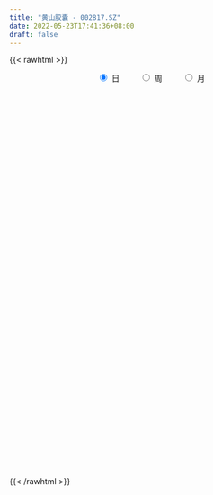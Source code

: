 ```yaml
---
title: "黄山胶囊 - 002817.SZ"
date: 2022-05-23T17:41:36+08:00
draft: false
---
```

{{< rawhtml >}}
    <div style="text-align: center">
        <label style="padding: 1rem;"><input style="margin-right: .5rem" type="radio" name="period" value="D" checked onclick="period_change(this)">日</label>
        <label style="padding: 1rem;"><input style="margin-right: .5rem" type="radio" name="period" value="W" onclick="period_change(this)">周</label>
        <label style="padding: 1rem;"><input style="margin-right: .5rem" type="radio" name="period" value="M" onclick="period_change(this)">月</label>
    </div>
    <div id="chart" style="height: 700px;"></div> 
    <script type="text/javascript">
        const D_v = [10719.8,18401.8,19493.4,24376.9,24733.4,12973.43,13378.5,31935.33,30343.1,16195.2,9843.5,9855.5,13905.14,19757.2,14130.42,12214.7,50129.48,24331.6,12849.3,14048.0,24048.19,34170.26,31768.24,26213.42,18954.48,14856.93,19867.82,22626.64,16700.97,10261.11,15532.41,9157.25,40417.0,42975.06,22065.23,83619.31,65050.44,39679.93,32012.48,66997.16,92224.24,48450.53,45627.33,23582.64,32156.36,36110.02,46342.99,23642.77,21649.71,36177.21,31552.66,95696.54,46158.55,32905.41,61285.36,58485.2,32259.05,31253.92,24976.92,17909.56,15177.61,20780.27,13461.11,17621.25,15917.9,11722.32,28687.36,16592.8,15695.64,12126.71,12768.34,18541.07,13517.57,11810.08,10436.78,23020.14,11454.28,23315.93,17208.11,22199.6,16701.89,9250.55,33014.12,18589.94,13541.09,14729.01,12446.76,44791.7,34204.68,30531.39,33932.85,26831.86,23448.78,21708.17,23478.3,29168.0,15410.12,27861.32,50376.32,61798.06,97187.85,46258.08,25909.96,18722.91,18942.12,17803.79,26071.79,28155.93,11929.56,31049.95,13234.11,14824.33,23244.4,15993.78,11557.44,17359.78,13875.25,9433.8,13103.39,40526.82,14177.66,11006.38,15043.03,24665.73,26616.77,22012.55,23423.73,31743.4,17041.93,18984.21,14107.94,13364.32,13258.89,22240.11,14403.13,13069.11,19957.86,10836.41,7958.15,10362.6,13361.1,18059.44,12566.93,12154.31,18963.21,13048.97,10228.1,12275.41,11900.55,22181.45,82155.75,40719.57,59908.95,134118.91,80810.88,120386.88,151196.94,94600.9,93441.93,97655.04,88504.4,67603.21,46429.48,50276.89,91624.16,104156.41,52657.61,49385.75,62817.03,48743.76,81763.05,43545.79,52270.78,54899.3,60997.98,72668.8,48217.03,44667.44,37771.73,33243.51,34979.82,33076.7,35569.0,36571.63,30533.27,44436.39,19333.18,23720.86,20496.78,23217.53,87122.04,55732.59,64380.94,57717.54,44506.63,27515.46,23626.53,35832.86,98730.85,67491.61,64555.75,55179.37,40200.07,38880.08,236653.42,172788.36,105900.22,93467.09,60408.77,109088.18,85878.28,48139.82,101698.49,257466.51,226293.44,113149.35,100492.29,345953.86,256776.42,166080.23,159728.52,131503.15,101677.33,74026.5,58800.57,37378.75,60915.39,52846.94,39062.12,41512.6,58936.22,40834.82,60302.48,58553.71,54897.1,52823.92,76730.14,67394.11,54948.19,42055.09,41252.58,57323.8,50823.13,41560.32,37145.86,36183.79,21873.26,35426.82,30976.97,34699.99]
const D_histogram = [0.0,0.0102299715,0.0294138413,0.0208964669,0.0323019667,0.0313490892,0.034090373,0.0473049434,0.0368251862,0.0234341335,0.0159953403,0.0095456485,-0.0065104247,0.0023334342,0.0070996615,0.0087377485,0.0247360581,0.0209389581,0.0175982836,0.0081629179,0.0078215931,0.0185154594,0.0292052303,0.0293290841,0.0186982827,0.0063468659,0.0143354296,0.0201601695,0.0161533862,0.0102228053,-0.0015973797,-0.0070024753,0.0081733278,0.0223392855,0.0251423627,0.0269434906,0.0387970277,0.0426929217,0.0417526897,0.0607608063,0.0387556999,0.0332080873,0.0282544299,0.0207029772,0.0046541723,-0.0195083727,-0.0153833545,-0.0212531218,-0.0289724807,-0.0215664149,-0.0285040102,-0.0119412935,-0.0180703498,-0.035806925,-0.0408344849,-0.0709609677,-0.0929459889,-0.0881442218,-0.0810521517,-0.0704524627,-0.0706980048,-0.0667308816,-0.0619788695,-0.0563960265,-0.0527093223,-0.0408072859,-0.0193155588,-0.0050913628,-0.0069926053,-0.0094020517,-0.0192064535,-0.0358003826,-0.032213478,-0.0318998636,-0.0227453788,-0.0211199386,-0.0174731937,-0.0231003931,-0.026068695,-0.0357325264,-0.0363562893,-0.0293923106,-0.0071343152,0.0104637484,0.0228353724,0.0321367886,0.0303759222,0.0465423408,0.0571776674,0.0465041839,0.02473432,0.0241912778,0.0278895452,0.0240587196,0.010683392,-0.0098034774,-0.0264272641,-0.0577584649,-0.0310506066,-0.0022688767,-0.0211010413,-0.0393916223,-0.0404865099,-0.0387841676,-0.043453407,-0.042295499,-0.043767496,-0.0539414884,-0.0580708208,-0.0743233965,-0.0786333153,-0.0745995484,-0.0820913964,-0.0718427093,-0.0567129507,-0.032869749,-0.0155763526,0.0008058911,0.0189153954,0.0466047575,0.0579618139,0.0655787945,0.0739212677,0.0816531705,0.0929356289,0.1006688465,0.0983120947,0.0945020132,0.0879593146,0.0834584462,0.0789301472,0.0712831641,0.0614603618,0.0560731464,0.0468496216,0.0297206982,0.0247277518,0.0216755546,0.0131793255,0.0043920996,-0.012703981,-0.0273116769,-0.0341135735,-0.033782588,-0.024402913,-0.0206240129,-0.0141887113,-0.0099991368,-0.003808277,0.0060333452,0.0366001389,0.0540865583,0.0785888702,0.1114495374,0.1353768778,0.1241389291,0.1403951784,0.1478742551,0.1360274847,0.1335980139,0.1152215055,0.0812260862,0.0570984004,0.0253952503,0.0203508456,0.0222972682,0.0194423517,0.005553025,-0.0068597464,-0.0185869196,-0.0612892462,-0.0907720275,-0.1350480828,-0.146681296,-0.1387228813,-0.1163203023,-0.1124175385,-0.1123875841,-0.1005288525,-0.0942908804,-0.0704622332,-0.0493452922,-0.0435647921,-0.0498597519,-0.0447598573,-0.0259121627,-0.0133781771,-0.0090401424,-0.0059807884,-0.0029634208,0.0229016225,0.0336886331,0.0375353615,0.0426160779,0.0481131457,0.0494017825,0.0474257836,0.0465580407,0.0422655013,0.0305305545,-0.0142329706,-0.0484097493,-0.0627532951,-0.060165117,-0.0383795346,-0.0625221635,-0.0521660014,-0.0287474079,-0.0059745389,0.0364328015,0.0563318297,0.0613982759,0.0585684564,0.0828726411,0.0712328536,0.0569316188,0.0456473611,0.0742280818,0.0565730975,0.0581643187,0.0453991732,0.0169836535,-0.0383166061,-0.05463403,-0.0870895404,-0.1033691135,-0.1269408072,-0.145880805,-0.142525607,-0.1503445746,-0.1756977067,-0.1809616662,-0.2090665254,-0.2283184369,-0.2273965066,-0.2309673432,-0.2021726282,-0.1541404868,-0.1096190155,-0.0687438328,-0.0302256066,-0.002154917,0.0230062717,0.0488014745,0.0716160794,0.0758870573,0.0796255748,0.0781856579,0.0785026936,0.0816399401]
const D_fast = [0.0,0.0127874644,0.0393247944,0.0360315369,0.0555125284,0.0623969231,0.0736608002,0.0987016064,0.0974281457,0.0898956264,0.0864556683,0.0823923886,0.0647087092,0.0741359267,0.0806770694,0.0844995936,0.1066819177,0.1081195572,0.1091784535,0.1017838173,0.1033978908,0.1187206219,0.1367117005,0.1441678253,0.1382115945,0.1274468942,0.1390193153,0.1498840975,0.1499156608,0.1465407812,0.1343212513,0.1271655369,0.144384672,0.164135451,0.173224119,0.1817611195,0.2033139135,0.2178830379,0.2273809783,0.2615792965,0.2492631151,0.2520175244,0.2541274744,0.251751766,0.2368665042,0.207826866,0.2081060456,0.1969229978,0.1819605187,0.1839749808,0.1699113829,0.1834887762,0.1728421325,0.1461538261,0.130917645,0.0830509203,0.0378294018,0.0205951135,0.0074241456,0.0004107189,-0.0175093244,-0.0302249216,-0.0409676268,-0.0494837905,-0.0589744168,-0.0572742019,-0.0406113645,-0.0276600092,-0.0313094031,-0.0360693623,-0.0506753775,-0.0762194023,-0.0806858672,-0.0883472187,-0.0848790785,-0.0885336231,-0.0892551765,-0.1006574742,-0.1101429499,-0.1287399129,-0.1384527482,-0.138836847,-0.1183624305,-0.0981484298,-0.0800679627,-0.0627323494,-0.0568992352,-0.0290972315,-0.0041674879,-0.0032149255,-0.0188012093,-0.0132964322,-0.0026257785,-0.0004419241,-0.0111464038,-0.0340841425,-0.0573147453,-0.1030855623,-0.0841403556,-0.0559258448,-0.0800332698,-0.1081717564,-0.1193882714,-0.127381971,-0.1429145622,-0.1523305289,-0.1647444,-0.1884037645,-0.207050802,-0.2418842268,-0.2658524745,-0.2804685947,-0.3084832918,-0.316195282,-0.315243761,-0.2996179967,-0.2862186884,-0.2696349719,-0.2467966187,-0.2074560672,-0.1816085574,-0.1575968782,-0.1307740881,-0.1026288926,-0.068112527,-0.0352120978,-0.0129908259,0.0068245959,0.0222717259,0.038635469,0.0538397069,0.0640135148,0.0695558029,0.0781868742,0.0806757548,0.0709770059,0.0721659975,0.0745326889,0.0693312912,0.0616420902,0.0413700143,0.0199343992,0.0046041092,-0.0035105522,-0.0002316055,-0.0016087087,0.0012794151,0.0029692054,0.008207996,0.0195579545,0.0592747829,0.0902828418,0.1344323713,0.1951554229,0.2529269827,0.2727237662,0.3240788101,0.3685264507,0.3906865514,0.4216565841,0.4320854521,0.4183965543,0.4085434686,0.3831891311,0.3832324379,0.3907531775,0.3927588489,0.3802577784,0.3661300705,0.3497561674,0.2917315292,0.2395557411,0.161517665,0.1132141278,0.0864918222,0.0798143256,0.0556127048,0.0275457632,0.0142722817,-0.0030624663,0.0031506225,0.0119312405,0.0068205425,-0.0119393552,-0.018029425,-0.005659771,0.0035296703,0.0056076694,0.0071718264,0.0094483387,0.0410387876,0.0602479565,0.0734785252,0.0892132611,0.1067386153,0.1203776978,0.1302581448,0.1410299121,0.1473037479,0.1432014399,0.0948796721,0.0486004561,0.0185685865,0.0061154854,0.0183061841,-0.0214669857,-0.024152324,-0.0079205825,0.0133586518,0.0648741927,0.0988561783,0.1192721935,0.1310844881,0.176106833,0.182275259,0.1822069288,0.1823345114,0.2294722526,0.2259605427,0.2420928435,0.2406774913,0.2165078849,0.1516284739,0.1216525424,0.0674246469,0.0253027955,-0.0300041,-0.0854142991,-0.1176905029,-0.1630956141,-0.2323731729,-0.2828775489,-0.3632490395,-0.4395805601,-0.4955077566,-0.5568204289,-0.578568871,-0.5690718513,-0.5519551339,-0.5282659093,-0.4973040848,-0.4697721245,-0.4388593679,-0.4008637965,-0.3601451716,-0.3369024294,-0.3132575183,-0.2951510207,-0.2752083115,-0.25166108]
const D_slow = [0.0,0.0025574929,0.0099109532,0.0151350699,0.0232105616,0.0310478339,0.0395704272,0.051396663,0.0606029596,0.0664614929,0.070460328,0.0728467401,0.0712191339,0.0718024925,0.0735774079,0.075761845,0.0819458595,0.0871805991,0.09158017,0.0936208994,0.0955762977,0.1002051625,0.1075064701,0.1148387411,0.1195133118,0.1211000283,0.1246838857,0.1297239281,0.1337622746,0.136317976,0.135918631,0.1341680122,0.1362113442,0.1417961655,0.1480817562,0.1548176289,0.1645168858,0.1751901162,0.1856282887,0.2008184902,0.2105074152,0.218809437,0.2258730445,0.2310487888,0.2322123319,0.2273352387,0.2234894001,0.2181761196,0.2109329995,0.2055413957,0.1984153932,0.1954300698,0.1909124823,0.1819607511,0.1717521299,0.1540118879,0.1307753907,0.1087393353,0.0884762973,0.0708631817,0.0531886804,0.03650596,0.0210112427,0.006912236,-0.0062650945,-0.016466916,-0.0212958057,-0.0225686464,-0.0243167977,-0.0266673106,-0.031468924,-0.0404190197,-0.0484723892,-0.0564473551,-0.0621336998,-0.0674136844,-0.0717819829,-0.0775570811,-0.0840742549,-0.0930073865,-0.1020964588,-0.1094445365,-0.1112281153,-0.1086121782,-0.1029033351,-0.094869138,-0.0872751574,-0.0756395722,-0.0613451554,-0.0497191094,-0.0435355294,-0.0374877099,-0.0305153237,-0.0245006438,-0.0218297958,-0.0242806651,-0.0308874811,-0.0453270974,-0.053089749,-0.0536569682,-0.0589322285,-0.0687801341,-0.0789017616,-0.0885978034,-0.0994611552,-0.1100350299,-0.1209769039,-0.134462276,-0.1489799812,-0.1675608304,-0.1872191592,-0.2058690463,-0.2263918954,-0.2443525727,-0.2585308104,-0.2667482476,-0.2706423358,-0.270440863,-0.2657120142,-0.2540608248,-0.2395703713,-0.2231756727,-0.2046953558,-0.1842820631,-0.1610481559,-0.1358809443,-0.1113029206,-0.0876774173,-0.0656875887,-0.0448229771,-0.0250904403,-0.0072696493,0.0080954411,0.0221137277,0.0338261332,0.0412563077,0.0474382457,0.0528571343,0.0561519657,0.0572499906,0.0540739953,0.0472460761,0.0387176827,0.0302720357,0.0241713075,0.0190153043,0.0154681264,0.0129683422,0.012016273,0.0135246093,0.022674644,0.0361962836,0.0558435011,0.0837058855,0.1175501049,0.1485848372,0.1836836318,0.2206521956,0.2546590667,0.2880585702,0.3168639466,0.3371704681,0.3514450682,0.3577938808,0.3628815922,0.3684559093,0.3733164972,0.3747047534,0.3729898168,0.368343087,0.3530207754,0.3303277685,0.2965657478,0.2598954238,0.2252147035,0.1961346279,0.1680302433,0.1399333473,0.1148011342,0.0912284141,0.0736128558,0.0612765327,0.0503853347,0.0379203967,0.0267304324,0.0202523917,0.0169078474,0.0146478118,0.0131526147,0.0124117595,0.0181371651,0.0265593234,0.0359431638,0.0465971833,0.0586254697,0.0709759153,0.0828323612,0.0944718714,0.1050382467,0.1126708853,0.1091126427,0.0970102054,0.0813218816,0.0662806023,0.0566857187,0.0410551778,0.0280136775,0.0208268255,0.0193331907,0.0284413911,0.0425243486,0.0578739175,0.0725160317,0.0932341919,0.1110424053,0.12527531,0.1366871503,0.1552441707,0.1693874451,0.1839285248,0.1952783181,0.1995242315,0.18994508,0.1762865724,0.1545141873,0.128671909,0.0969367072,0.0604665059,0.0248351042,-0.0127510395,-0.0566754662,-0.1019158827,-0.1541825141,-0.2112621233,-0.2681112499,-0.3258530857,-0.3763962428,-0.4149313645,-0.4423361184,-0.4595220766,-0.4670784782,-0.4676172075,-0.4618656396,-0.4496652709,-0.4317612511,-0.4127894868,-0.3928830931,-0.3733366786,-0.3537110052,-0.3333010201]
const D_data = [['2021-05-12', 6.7377, 6.6066, 6.4851, 6.7718],['2021-05-13', 6.5774, 6.7669, 6.5483, 6.9806],['2021-05-14', 6.7669, 6.9758, 6.7183, 6.9952],['2021-05-17', 6.9952, 6.6795, 6.6309, 7.0681],['2021-05-18', 6.6697, 6.9612, 6.6406, 6.9758],['2021-05-19', 6.9612, 6.8641, 6.8349, 6.9709],['2021-05-20', 6.8641, 6.9466, 6.8495, 7.0049],['2021-05-21', 6.9466, 7.1604, 6.9466, 7.2527],['2021-05-24', 7.1555, 6.9126, 6.8689, 7.1555],['2021-05-25', 6.8446, 6.8446, 6.762, 6.9466],['2021-05-26', 6.796, 6.8883, 6.7523, 6.9126],['2021-05-27', 6.8883, 6.8835, 6.8349, 6.9321],['2021-05-28', 6.8738, 6.7135, 6.6649, 6.9029],['2021-05-31', 6.7329, 7.0146, 6.7232, 7.0341],['2021-06-01', 6.9952, 7.0146, 6.9612, 7.0924],['2021-06-02', 6.9855, 7.0098, 6.9078, 7.0389],['2021-06-03', 7.0924, 7.2624, 6.8738, 7.5539],['2021-06-04', 7.2041, 7.0778, 6.9952, 7.3644],['2021-06-07', 7.0438, 7.0924, 7.0146, 7.1264],['2021-06-08', 6.9952, 7.0049, 6.9855, 7.0924],['2021-06-09', 7.0061, 7.1123, 6.8787, 7.2184],['2021-06-10', 7.1123, 7.3033, 7.0698, 7.367],['2021-06-11', 7.36, 7.3953, 7.2255, 7.4307],['2021-06-15', 7.4803, 7.3316, 7.2326, 7.4803],['2021-06-16', 7.4378, 7.2043, 7.1193, 7.452],['2021-06-17', 7.2184, 7.1476, 7.1264, 7.2892],['2021-06-18', 7.1406, 7.4166, 7.0769, 7.4166],['2021-06-21', 7.3953, 7.459, 7.2892, 7.4873],['2021-06-22', 7.3812, 7.3741, 7.3246, 7.4803],['2021-06-23', 7.3741, 7.3529, 7.2892, 7.4236],['2021-06-24', 7.2963, 7.2538, 7.176, 7.3458],['2021-06-25', 7.2255, 7.3033, 7.183, 7.3387],['2021-06-28', 7.2184, 7.6076, 7.2184, 7.6218],['2021-06-29', 7.6006, 7.7067, 7.5015, 7.7563],['2021-06-30', 7.6996, 7.6501, 7.5156, 7.6996],['2021-07-01', 7.6784, 7.6926, 7.5723, 8.0606],['2021-07-02', 7.6996, 7.9049, 7.6076, 7.9827],['2021-07-05', 7.9756, 7.9049, 7.7492, 7.9756],['2021-07-06', 7.8553, 7.912, 7.7987, 8.0252],['2021-07-07', 7.8766, 8.2799, 7.8624, 8.3083],['2021-07-08', 8.3507, 7.827, 7.7916, 8.4073],['2021-07-09', 7.6784, 8.0181, 7.6643, 8.1243],['2021-07-12', 8.0606, 8.0535, 7.9261, 8.1526],['2021-07-13', 8.1738, 8.0393, 7.9756, 8.1809],['2021-07-14', 8.1243, 7.912, 7.8907, 8.1243],['2021-07-15', 7.9049, 7.728, 7.6926, 7.919],['2021-07-16', 7.7775, 8.0464, 7.7775, 8.1809],['2021-07-19', 7.9969, 7.9332, 7.8624, 8.096],['2021-07-20', 7.8624, 7.8836, 7.7421, 7.9332],['2021-07-21', 7.919, 8.0818, 7.8836, 8.1384],['2021-07-22', 8.1101, 7.912, 7.8766, 8.1172],['2021-07-23', 7.919, 8.2446, 7.7916, 8.3012],['2021-07-26', 8.1809, 8.004, 7.9261, 8.2729],['2021-07-27', 7.9332, 7.7987, 7.7916, 8.1313],['2021-07-28', 7.7916, 7.8907, 7.1335, 8.0606],['2021-07-29', 7.9756, 7.459, 7.3883, 7.9898],['2021-07-30', 7.459, 7.3741, 7.2326, 7.5015],['2021-08-02', 7.3529, 7.6076, 7.2892, 7.636],['2021-08-03', 7.6289, 7.6147, 7.4803, 7.7067],['2021-08-04', 7.5723, 7.6572, 7.5227, 7.7138],['2021-08-05', 7.5793, 7.5015, 7.4944, 7.6572],['2021-08-06', 7.4449, 7.5156, 7.3812, 7.643],['2021-08-09', 7.5723, 7.5015, 7.4661, 7.5723],['2021-08-10', 7.4661, 7.4944, 7.3741, 7.6218],['2021-08-11', 7.4449, 7.452, 7.4307, 7.4944],['2021-08-12', 7.4307, 7.5581, 7.4166, 7.5864],['2021-08-13', 7.6006, 7.7421, 7.4873, 7.8836],['2021-08-16', 7.7987, 7.735, 7.6713, 7.827],['2021-08-17', 7.643, 7.5581, 7.4732, 7.7138],['2021-08-18', 7.4944, 7.5298, 7.459, 7.5935],['2021-08-19', 7.5652, 7.3883, 7.3812, 7.5935],['2021-08-20', 7.3883, 7.2043, 7.1193, 7.459],['2021-08-23', 7.2043, 7.3883, 7.2043, 7.4378],['2021-08-24', 7.36, 7.3246, 7.2892, 7.459],['2021-08-25', 7.3387, 7.4307, 7.275, 7.4661],['2021-08-26', 7.5864, 7.3387, 7.3104, 7.6501],['2021-08-27', 7.3387, 7.3529, 7.2892, 7.367],['2021-08-30', 7.3529, 7.2043, 7.1193, 7.36],['2021-08-31', 7.1547, 7.183, 7.091, 7.2396],['2021-09-01', 7.2396, 7.0273, 7.0061, 7.2396],['2021-09-02', 7.0486, 7.0698, 6.992, 7.1264],['2021-09-03', 7.0981, 7.1406, 7.0698, 7.2043],['2021-09-06', 7.2043, 7.3812, 7.0698, 7.4449],['2021-09-07', 7.3953, 7.4166, 7.3246, 7.4449],['2021-09-08', 7.4166, 7.4307, 7.3387, 7.4661],['2021-09-09', 7.4307, 7.459, 7.3812, 7.5369],['2021-09-10', 7.4661, 7.3529, 7.3458, 7.5298],['2021-09-13', 7.3529, 7.636, 7.3033, 7.6855],['2021-09-14', 7.636, 7.6713, 7.4873, 7.735],['2021-09-15', 7.6926, 7.4378, 7.36, 7.7209],['2021-09-16', 7.4449, 7.2326, 7.2326, 7.4944],['2021-09-17', 7.2892, 7.452, 7.2892, 7.5369],['2021-09-22', 7.4024, 7.5298, 7.3529, 7.5652],['2021-09-23', 7.6572, 7.452, 7.4095, 7.6643],['2021-09-24', 7.459, 7.2963, 7.268, 7.5227],['2021-09-27', 7.268, 7.1123, 7.0627, 7.3175],['2021-09-28', 7.1123, 7.0415, 7.0132, 7.1618],['2021-09-29', 7.0061, 6.6877, 6.6664, 7.0415],['2021-09-30', 6.6947, 7.36, 6.6523, 7.36],['2021-10-08', 7.3953, 7.5156, 7.2255, 7.6784],['2021-10-11', 7.2821, 6.9283, 6.8646, 7.36],['2021-10-12', 6.8858, 6.8009, 6.6947, 6.9283],['2021-10-13', 6.8009, 6.9212, 6.7372, 6.9566],['2021-10-14', 6.907, 6.9141, 6.815, 7.0273],['2021-10-15', 6.9141, 6.7797, 6.7301, 6.9141],['2021-10-18', 6.7797, 6.7938, 6.716, 6.9141],['2021-10-19', 6.7797, 6.7089, 6.7089, 6.8646],['2021-10-20', 6.7089, 6.5107, 6.4824, 6.7372],['2021-10-21', 6.447, 6.4824, 6.447, 6.5744],['2021-10-22', 6.4824, 6.1993, 6.1993, 6.4824],['2021-10-25', 6.1993, 6.2064, 6.1215, 6.2701],['2021-10-26', 6.2277, 6.2206, 6.1427, 6.2701],['2021-10-27', 6.1923, 5.9729, 5.9587, 6.1923],['2021-10-28', 5.9729, 6.1073, 5.9658, 6.1852],['2021-10-29', 6.263, 6.1498, 6.0366, 6.263],['2021-11-01', 6.263, 6.2913, 6.1286, 6.3692],['2021-11-02', 6.2984, 6.263, 6.1923, 6.3692],['2021-11-03', 6.2701, 6.2984, 6.2701, 6.4258],['2021-11-04', 6.2984, 6.3833, 6.2772, 6.4046],['2021-11-05', 6.3833, 6.6169, 6.2913, 6.6877],['2021-11-08', 6.5815, 6.5249, 6.5178, 6.6452],['2021-11-09', 6.5815, 6.5461, 6.5107, 6.6098],['2021-11-10', 6.5461, 6.624, 6.5178, 6.6452],['2021-11-11', 6.6098, 6.6947, 6.5957, 6.8787],['2021-11-12', 6.716, 6.8363, 6.6452, 6.9],['2021-11-15', 6.7938, 6.9, 6.7867, 6.9849],['2021-11-16', 6.907, 6.8504, 6.8221, 6.9636],['2021-11-17', 6.8433, 6.8787, 6.8009, 6.9707],['2021-11-18', 6.8929, 6.8787, 6.8504, 7.0203],['2021-11-19', 6.8646, 6.9353, 6.8504, 6.9849],['2021-11-22', 6.9495, 6.9707, 6.9, 6.999],['2021-11-23', 6.9707, 6.9566, 6.8858, 6.9849],['2021-11-24', 6.9566, 6.9353, 6.8787, 6.9849],['2021-11-25', 6.9424, 6.999, 6.8787, 7.0698],['2021-11-26', 6.9636, 6.9566, 6.907, 7.0273],['2021-11-29', 6.9778, 6.8221, 6.815, 7.0273],['2021-11-30', 6.8292, 6.9424, 6.7797, 6.9636],['2021-12-01', 6.9141, 6.9707, 6.8717, 6.9778],['2021-12-02', 7.0061, 6.8929, 6.8858, 7.0061],['2021-12-03', 6.8929, 6.8575, 6.8504, 6.9566],['2021-12-06', 6.8504, 6.6877, 6.6877, 6.9],['2021-12-07', 6.6877, 6.624, 6.539, 6.7726],['2021-12-08', 6.624, 6.6452, 6.5461, 6.6877],['2021-12-09', 6.6452, 6.6947, 6.624, 6.7443],['2021-12-10', 6.6947, 6.815, 6.6523, 6.8504],['2021-12-13', 6.7655, 6.7655, 6.7584, 6.8787],['2021-12-14', 6.7443, 6.815, 6.723, 6.8363],['2021-12-15', 6.8504, 6.808, 6.7089, 6.8646],['2021-12-16', 6.8009, 6.8575, 6.7584, 6.8929],['2021-12-17', 6.8575, 6.9495, 6.7584, 6.992],['2021-12-20', 6.9353, 7.3387, 6.907, 7.4307],['2021-12-21', 7.3458, 7.3458, 7.1689, 7.3741],['2021-12-22', 7.3458, 7.6076, 7.3246, 7.6289],['2021-12-23', 7.6289, 7.9544, 7.551, 8.3366],['2021-12-24', 8.011, 8.1101, 7.8978, 8.2516],['2021-12-27', 8.0818, 7.827, 7.7067, 8.2446],['2021-12-28', 7.919, 8.3153, 7.8412, 8.3861],['2021-12-29', 8.2446, 8.4144, 8.096, 8.4569],['2021-12-30', 8.4144, 8.3083, 8.1667, 8.4923],['2021-12-31', 8.4569, 8.5347, 8.3366, 8.7824],['2022-01-04', 8.4993, 8.4215, 8.2446, 8.6196],['2022-01-05', 8.4215, 8.2092, 8.0889, 8.4427],['2022-01-06', 8.2799, 8.2799, 8.103, 8.3295],['2022-01-07', 8.4215, 8.1172, 7.912, 8.4215],['2022-01-10', 8.1313, 8.4215, 8.0181, 8.4356],['2022-01-11', 8.4073, 8.5701, 8.2941, 8.7824],['2022-01-12', 8.6338, 8.5772, 8.3366, 8.6338],['2022-01-13', 8.6055, 8.4569, 8.3719, 8.6338],['2022-01-14', 8.4286, 8.4569, 8.379, 8.6763],['2022-01-17', 8.6338, 8.4427, 8.3436, 8.6338],['2022-01-18', 8.4781, 7.9261, 7.8836, 8.4781],['2022-01-19', 8.011, 7.8836, 7.7138, 8.011],['2022-01-20', 7.8907, 7.452, 7.3953, 7.9332],['2022-01-21', 7.4661, 7.636, 7.3104, 7.7209],['2022-01-24', 7.6501, 7.7916, 7.6076, 8.0535],['2022-01-25', 7.735, 7.9827, 7.6784, 8.0818],['2022-01-26', 7.9756, 7.7563, 7.7138, 8.0393],['2022-01-27', 7.7563, 7.6501, 7.5581, 7.9049],['2022-01-28', 7.6147, 7.7633, 7.5793, 7.82],['2022-02-07', 7.8553, 7.6784, 7.5369, 7.9332],['2022-02-08', 7.7067, 7.9261, 7.6218, 7.9261],['2022-02-09', 7.9544, 7.9756, 7.827, 8.0606],['2022-02-10', 8.0747, 7.827, 7.7916, 8.0747],['2022-02-11', 7.8695, 7.643, 7.5935, 7.8695],['2022-02-14', 7.6501, 7.7492, 7.5864, 7.9615],['2022-02-15', 7.7492, 7.9615, 7.6501, 8.0464],['2022-02-16', 8.0393, 7.9544, 7.8978, 8.0393],['2022-02-17', 7.9615, 7.8907, 7.8341, 7.9898],['2022-02-18', 7.8695, 7.8907, 7.8341, 7.9827],['2022-02-21', 7.9261, 7.9049, 7.8341, 7.9756],['2022-02-22', 7.8978, 8.2799, 7.7492, 8.3153],['2022-02-23', 8.3507, 8.2163, 8.1455, 8.3649],['2022-02-24', 8.1809, 8.2021, 8.0606, 8.3719],['2022-02-25', 8.2375, 8.2799, 8.1738, 8.4639],['2022-02-28', 8.2729, 8.3578, 8.1596, 8.4215],['2022-03-01', 8.3295, 8.3719, 8.2516, 8.4215],['2022-03-02', 8.3719, 8.379, 8.2799, 8.4003],['2022-03-03', 8.3861, 8.4356, 8.2799, 8.5276],['2022-03-04', 8.4356, 8.4286, 8.2941, 8.9806],['2022-03-07', 8.2799, 8.3366, 7.9969, 8.4427],['2022-03-08', 8.287, 7.7916, 7.7704, 8.4073],['2022-03-09', 7.8483, 7.6996, 7.4307, 8.0818],['2022-03-10', 7.9615, 7.7846, 7.7067, 8.0323],['2022-03-11', 7.735, 7.9261, 7.6289, 7.9686],['2022-03-14', 8.1738, 8.2021, 8.0676, 8.7187],['2022-03-15', 8.0252, 7.5864, 7.5652, 8.0535],['2022-03-16', 7.6572, 7.9403, 7.5015, 8.011],['2022-03-17', 7.9261, 8.1667, 7.8695, 8.3153],['2022-03-18', 8.0252, 8.2729, 8.0252, 8.4003],['2022-03-21', 8.3153, 8.7116, 8.3153, 8.7753],['2022-03-22', 8.8461, 8.6409, 8.4923, 8.8815],['2022-03-23', 8.6479, 8.5772, 8.5418, 8.7187],['2022-03-24', 8.7046, 8.5418, 8.4781, 9.1292],['2022-03-25', 8.5418, 9.0089, 8.3578, 9.3981],['2022-03-28', 8.9806, 8.6692, 8.6338, 9.6175],['2022-03-29', 8.7612, 8.6338, 8.3932, 8.9169],['2022-03-30', 8.6621, 8.6621, 8.4286, 8.8461],['2022-03-31', 8.6904, 9.2778, 8.6338, 9.5255],['2022-04-01', 8.8886, 8.8036, 8.6833, 9.5113],['2022-04-06', 9.0018, 9.0726, 8.9523, 9.3132],['2022-04-07', 8.8461, 8.931, 8.7399, 9.2849],['2022-04-08', 8.8532, 8.6763, 8.4569, 8.9523],['2022-04-11', 8.5559, 8.1313, 8.0535, 8.563],['2022-04-12', 8.2304, 8.4144, 8.0676, 8.4144],['2022-04-13', 8.3436, 8.0464, 7.9686, 8.3507],['2022-04-14', 8.0464, 8.0606, 7.9332, 8.1596],['2022-04-15', 7.9049, 7.7846, 7.7138, 8.0818],['2022-04-18', 7.7846, 7.6289, 7.5015, 7.7846],['2022-04-19', 7.6076, 7.7563, 7.5227, 7.7775],['2022-04-20', 7.7492, 7.4873, 7.4661, 7.7633],['2022-04-21', 7.459, 7.0415, 6.992, 7.4803],['2022-04-22', 7.0627, 7.0556, 6.8433, 7.1547],['2022-04-25', 7.0132, 6.5037, 6.4683, 7.0132],['2022-04-26', 6.4753, 6.2843, 5.8526, 6.6735],['2022-04-27', 6.2347, 6.2701, 5.9304, 6.2701],['2022-04-28', 6.2843, 5.98, 5.8597, 6.3338],['2022-04-29', 5.93, 6.23, 5.93, 6.36],['2022-05-05', 6.19, 6.48, 6.11, 6.6],['2022-05-06', 6.31, 6.52, 6.25, 6.66],['2022-05-09', 6.51, 6.57, 6.46, 6.65],['2022-05-10', 6.46, 6.65, 6.44, 6.69],['2022-05-11', 6.67, 6.62, 6.6, 6.92],['2022-05-12', 6.55, 6.67, 6.52, 6.76],['2022-05-13', 6.67, 6.78, 6.6, 6.79],['2022-05-16', 6.83, 6.86, 6.75, 6.9],['2022-05-17', 6.8, 6.7, 6.62, 6.86],['2022-05-18', 6.67, 6.72, 6.65, 6.8],['2022-05-19', 6.64, 6.67, 6.56, 6.73],['2022-05-20', 6.67, 6.7, 6.62, 6.75],['2022-05-23', 6.7, 6.76, 6.67, 6.78]]
const W_v = [26931.9,111131.99,51757.6,26255.22,19640.43,21819.76,30339.74,63887.08,48663.51,81675.92,172114.23,56474.34,112830.88,57249.44,98210.72,46331.86,46909.38,39239.33,21283.65,17954.82,21717.93,47883.08,13831.71,26724.87,19597.41,31432.81,47549.57,35798.9,24485.54,12999.59,6870.56,2102.0,15854.73,29942.65,34655.55,54293.03,33808.99,32902.16,117698.41,42124.39,30818.37,21354.84,65669.85,61949.38,76171.35,106233.68,29334.21,23645.04,25072.78,20026.6,28511.95,49090.08,20059.52,28351.97,14968.63,16675.42,58811.84,22516.75,22508.57,17889.42,56076.63,24510.91,15960.13,21399.77,17796.95,104928.87,71395.06,32369.36,102083.82,91741.11,65528.78,41559.9,22876.0,23406.0,23099.87,18043.44,38548.71,53376.39,26488.52,17090.45,22509.39,38017.12,73390.8,82792.34,142941.6,83579.91,76371.04,93087.85,64397.89,42030.34,58831.7,12604.53,48749.75,24781.88,20562.95,26625.66,21277.34,52875.83,63616.99,94071.55,62259.45,54779.62,176735.62,158978.71,42653.68,27555.0,22935.65,28400.53,35264.65,41585.82,33354.92,41843.22,31484.57,9458.8,26039.24,29039.02,75138.73,73422.71,141735.37,86040.3,57512.32,35221.55,51001.44,73261.08,114990.76,165025.15,156262.32,102243.07,151471.67,101320.22,167292.1,131903.35,190503.78,99988.65,160852.66,88043.52,70614.76,234671.82,51953.1,53432.48,93676.03,68531.09,69893.0,36379.07,74822.23,46763.73,52717.69,92888.04,155122.72,233298.94,92699.09,169785.78,267749.64,316593.73,258653.55,384518.4399999999,258367.01,102917.56,71653.43,73710.61,89754.35,92103.6,47065.99,49138.6,38310.86,14570.81,74647.29,50985.0,48652.91,38342.4,57221.86,53952.97,50204.8,136242.78,110438.7,148823.91,97312.31,85198.01,98175.53,71071.9,64914.47,34067.52,41454.29,32213.96,16406.1,57124.9,37446.4,43193.46,90245.76,42889.32,87104.5,114168.46,105340.29,73488.4,60865.62,23630.8,61545.7,107397.56,80142.44,120563.4,116883.99,79892.65,74278.38,254127.04,279364.34,183819.34,208718.89,231093.57,110098.28,87409.94,75724.56,70238.85,88676.08,92320.92,170292.48,68635.25,122815.76,61798.06,207020.92,115011.02,78854.06,94299.04,91509.57,113205.82,77374.39,62184.13,75104.99,69634.48,397714.0600000001,557281.6899999999,252813.98,360640.96,281222.68,264322.98,173440.66,138520.48,288170.64,230212.33,266306.88,669217.86,602271.28,1042665.36,457311.9,332798.54,233192.7,303307.35,122342.3,233014.92,161606.7,34699.99]
const W_histogram = [0.0,0.0010849003,-0.0226281254,-0.0546479362,-0.0954701681,-0.097996068,-0.0720146561,-0.0245003599,0.0220010922,0.0927768085,0.1090558966,0.0938600043,0.1454940285,0.1125093642,0.0394982581,-0.0170194334,-0.04180558,-0.104607768,-0.1568895077,-0.1816355373,-0.1947952091,-0.1867635053,-0.1831095504,-0.1534982449,-0.1163885699,-0.0858062619,-0.0569447808,-0.0301812977,-0.0668150302,-0.1200204854,-0.1362095938,-0.1309166407,-0.0957370879,-0.0539108746,-0.0536077619,-0.0747187039,-0.0466841067,-0.0092224744,0.0340111,0.0186766989,0.0223668477,0.0325101269,0.0574518228,0.086439681,0.1196739991,0.0865847003,0.0607703293,0.0237166771,-0.0550479382,-0.086574447,-0.1069051416,-0.0933947877,-0.0825133912,-0.0745683411,-0.0902487339,-0.086230663,-0.0910483925,-0.0971470085,-0.0987975985,-0.0886629616,-0.0667674046,-0.0462817105,-0.0270992678,-0.0578215341,-0.0683094102,-0.0161803339,0.0037237247,0.0174005538,0.0899417573,0.1332884617,0.1123326022,0.0995108671,0.0877081025,0.0766054457,0.0748495361,0.0805071692,0.0939434724,0.1093520967,0.1111808641,0.0922084847,0.093197908,0.1073345473,0.125471203,0.1307617965,0.1379233585,0.1604054381,0.1574672306,0.1816404365,0.1800459261,0.1782665857,0.1335238949,0.0809075554,0.048553358,0.0136493765,-0.0138108406,-0.0181270554,-0.0304715308,-0.0131038175,0.0222552309,0.0379367951,0.0372939812,0.0367192852,0.0479463696,0.0131785146,-0.0190077478,-0.0538441987,-0.0654950525,-0.0622173505,-0.0585152996,-0.0433441568,-0.025497212,-0.0079418613,-0.0198128802,-0.0203913755,-0.0083651056,-0.0064911517,0.0063774535,0.0368970531,0.0731647452,0.0544567195,0.0492067118,0.0454648488,0.045128428,0.0319398268,0.0462034157,0.0686390532,0.0857829633,0.096154639,0.1320427415,0.1139674214,0.0838356311,0.0869621115,0.0969406791,0.0854023834,0.0820456058,0.0474616549,0.0324453315,-0.0044822679,-0.0352072093,-0.0692561125,-0.1027245224,-0.1172989527,-0.1208184421,-0.1105928024,-0.0965797813,-0.0945111244,-0.0762030787,-0.0432312154,-0.0158574645,0.0038900306,0.0075898841,0.0276767737,0.049790238,0.065391812,0.1094237043,0.1677921898,0.1510962784,0.1204356957,0.0826614335,0.0592787035,0.0367023448,-0.0168221483,-0.037920092,-0.0607436794,-0.0904487842,-0.0886059714,-0.0603684038,-0.0569243134,-0.0669012964,-0.0715960534,-0.0514853684,-0.0372239458,-0.0350453401,-0.0007925172,0.0049597638,0.0108257515,-0.0251144697,-0.0729105721,-0.1341515666,-0.1665056116,-0.1765149049,-0.1858487901,-0.1867180248,-0.1926596485,-0.1644496824,-0.1236856248,-0.0899331058,-0.0674046277,-0.0272072301,-0.0071260265,0.0321700034,0.09037452,0.1379450889,0.1487667032,0.149592588,0.1295122311,0.1296390981,0.135307229,0.1035421368,0.1015126996,0.1150093466,0.1183650043,0.1063289419,0.1306575005,0.145037014,0.1466781724,0.1507574564,0.0876055234,0.0500086997,0.0357107326,-0.0120916719,-0.0345561238,-0.0629146488,-0.0662404885,-0.0607751641,-0.0662084316,-0.0640354066,-0.0511980255,-0.0891261459,-0.1467580612,-0.1795034841,-0.1615566367,-0.1282170748,-0.0943687866,-0.0667195688,-0.0519368053,-0.0422629686,-0.0249063745,0.0618958334,0.1405640176,0.1559488087,0.178829595,0.1307349077,0.1008893092,0.0680152409,0.0582961791,0.0724970467,0.0854326462,0.0551443137,0.0534264792,0.0944221961,0.0997541021,0.087203533,0.0151215199,-0.080146322,-0.1909346111,-0.2340129463,-0.2337749236,-0.22756471,-0.2084836535]
const W_fast = [0.0,0.0013561254,-0.0280139317,-0.0736957265,-0.1383855004,-0.1654104173,-0.1574326694,-0.1160434633,-0.0640417381,0.0299281804,0.0734712426,0.0817403513,0.1697478826,0.1648905595,0.1017540179,0.040981468,0.0057439264,-0.0832102036,-0.1747143202,-0.2448692342,-0.3067277083,-0.3453868807,-0.3875103135,-0.3962735692,-0.3882610366,-0.3791302941,-0.3645050082,-0.3452868496,-0.3986243396,-0.4818349162,-0.532076423,-0.5595126301,-0.5482673493,-0.5199188547,-0.5330176824,-0.5728083004,-0.5564447299,-0.5212887162,-0.4695523668,-0.4802175931,-0.4709357324,-0.4526649214,-0.4133602699,-0.3627624914,-0.2996096736,-0.3110527972,-0.3216745859,-0.3527990689,-0.4453256688,-0.4984957892,-0.5455527692,-0.5553911123,-0.5651380636,-0.5758350987,-0.614077675,-0.6316172698,-0.6591970975,-0.6895824656,-0.7159324552,-0.7279635587,-0.7227598528,-0.7138445864,-0.7014369606,-0.7466146105,-0.7741798391,-0.7260958463,-0.7052608565,-0.687233889,-0.5922072462,-0.5155384263,-0.5084111353,-0.4963551535,-0.4862308926,-0.478182188,-0.4612257136,-0.4354412881,-0.3985191168,-0.3557724684,-0.326148485,-0.3220687431,-0.2977798429,-0.2568095668,-0.2073051103,-0.1693240677,-0.127681666,-0.0650982269,-0.0286696267,0.0409136883,0.0843306594,0.1271179654,0.1157562484,0.0833667977,0.0631509397,0.0316593024,0.0007463752,-0.0081016034,-0.0280639616,-0.0139722027,0.0269506534,0.0521164164,0.0607970978,0.0694022231,0.0926159,0.0611426736,0.0242044743,-0.0240930263,-0.0521176433,-0.0643942789,-0.0753210529,-0.0709859493,-0.0595133074,-0.0439434222,-0.0607676611,-0.0664440003,-0.0565090067,-0.0562578408,-0.0417948722,-0.0020510093,0.0525078691,0.0474140232,0.0544656936,0.0620900427,0.073035729,0.0678320845,0.0936465273,0.1332419281,0.1718315791,0.2062419144,0.2751407023,0.2855572376,0.2763843551,0.3012513633,0.3354651007,0.3452774009,0.3624320247,0.3397134875,0.3328084969,0.2947603306,0.2552335868,0.2038706555,0.144721115,0.1008219466,0.0670978466,0.0496752857,0.0395433615,0.0179842372,0.0172415133,0.0394055727,0.0628149575,0.0835349602,0.0891322848,0.1161383678,0.1506993916,0.1826489185,0.2540367369,0.35435327,0.3754314281,0.3748797694,0.3577708656,0.3492078114,0.3358070389,0.2780770088,0.247499042,0.2094895348,0.1571722339,0.1368635539,0.1500090205,0.1392220326,0.1125197255,0.0899259552,0.0971652981,0.1021207342,0.0955380049,0.1295926984,0.1365849204,0.145157346,0.1029385074,0.0369147619,-0.0578641243,-0.1318445721,-0.1859825917,-0.2417786744,-0.2893274152,-0.3434339511,-0.3563364056,-0.3464937543,-0.3352245117,-0.3295471905,-0.2961516005,-0.2778519034,-0.2305133727,-0.1497152261,-0.067658385,-0.0196450949,0.0185789369,0.0308766378,0.0634132793,0.1029082175,0.0970286595,0.1203773971,0.1626263808,0.1955732895,0.2101194626,0.2671123964,0.3177511633,0.3560618649,0.397830513,0.3565799608,0.331485312,0.3261150281,0.2752897057,0.2441862228,0.2000990356,0.1802130738,0.1704846071,0.1484992317,0.134663405,0.1347012798,0.0744916229,-0.0198298076,-0.0974511016,-0.1198934133,-0.1186081201,-0.1083520286,-0.097382703,-0.0955841408,-0.0964760463,-0.0853460458,0.0169301204,0.130739309,0.1851113023,0.2526994873,0.237288527,0.2326652558,0.2167949977,0.2216499807,0.25397511,0.288268871,0.2717666169,0.2834054022,0.3480066682,0.3782770997,0.3875274139,0.3192257807,0.2039213583,0.0453994164,-0.0561821553,-0.1143878636,-0.1650688274,-0.1981086843]
const W_slow = [0.0,0.0002712251,-0.0053858063,-0.0190477903,-0.0429153323,-0.0674143493,-0.0854180134,-0.0915431033,-0.0860428303,-0.0628486282,-0.035584654,-0.0121196529,0.0242538542,0.0523811952,0.0622557598,0.0580009014,0.0475495064,0.0213975644,-0.0178248125,-0.0632336968,-0.1119324991,-0.1586233755,-0.2044007631,-0.2427753243,-0.2718724668,-0.2933240322,-0.3075602274,-0.3151055519,-0.3318093094,-0.3618144308,-0.3958668292,-0.4285959894,-0.4525302614,-0.46600798,-0.4794099205,-0.4980895965,-0.5097606232,-0.5120662418,-0.5035634668,-0.498894292,-0.4933025801,-0.4851750484,-0.4708120927,-0.4492021724,-0.4192836726,-0.3976374976,-0.3824449152,-0.3765157459,-0.3902777305,-0.4119213423,-0.4386476276,-0.4619963246,-0.4826246724,-0.5012667576,-0.5238289411,-0.5453866069,-0.568148705,-0.5924354571,-0.6171348567,-0.6393005971,-0.6559924483,-0.6675628759,-0.6743376928,-0.6887930764,-0.7058704289,-0.7099155124,-0.7089845812,-0.7046344428,-0.6821490034,-0.648826888,-0.6207437375,-0.5958660207,-0.5739389951,-0.5547876337,-0.5360752496,-0.5159484573,-0.4924625892,-0.4651245651,-0.437329349,-0.4142772279,-0.3909777509,-0.364144114,-0.3327763133,-0.3000858642,-0.2656050245,-0.225503665,-0.1861368573,-0.1407267482,-0.0957152667,-0.0511486203,-0.0177676465,0.0024592423,0.0145975818,0.0180099259,0.0145572158,0.0100254519,0.0024075692,-0.0008683851,0.0046954226,0.0141796213,0.0235031166,0.0326829379,0.0446695303,0.047964159,0.043212222,0.0297511724,0.0133774092,-0.0021769284,-0.0168057533,-0.0276417925,-0.0340160955,-0.0360015608,-0.0409547809,-0.0460526247,-0.0481439011,-0.0497666891,-0.0481723257,-0.0389480624,-0.0206568761,-0.0070426962,0.0052589817,0.0166251939,0.0279073009,0.0358922576,0.0474431116,0.0646028749,0.0860486157,0.1100872754,0.1430979608,0.1715898162,0.1925487239,0.2142892518,0.2385244216,0.2598750174,0.2803864189,0.2922518326,0.3003631655,0.2992425985,0.2904407962,0.273126768,0.2474456374,0.2181208992,0.1879162887,0.1602680881,0.1361231428,0.1124953617,0.093444592,0.0826367881,0.078672422,0.0796449296,0.0815424007,0.0884615941,0.1009091536,0.1172571066,0.1446130326,0.1865610801,0.2243351497,0.2544440736,0.275109432,0.2899291079,0.2991046941,0.294899157,0.285419134,0.2702332142,0.2476210181,0.2254695253,0.2103774243,0.196146346,0.1794210219,0.1615220085,0.1486506664,0.13934468,0.130583345,0.1303852157,0.1316251566,0.1343315945,0.1280529771,0.109825334,0.0762874424,0.0346610395,-0.0094676868,-0.0559298843,-0.1026093905,-0.1507743026,-0.1918867232,-0.2228081294,-0.2452914059,-0.2621425628,-0.2689443703,-0.2707258769,-0.2626833761,-0.2400897461,-0.2056034739,-0.1684117981,-0.1310136511,-0.0986355933,-0.0662258188,-0.0323990115,-0.0065134773,0.0188646976,0.0476170342,0.0772082853,0.1037905207,0.1364548959,0.1727141494,0.2093836925,0.2470730566,0.2689744374,0.2814766123,0.2904042955,0.2873813775,0.2787423466,0.2630136844,0.2464535623,0.2312597712,0.2147076633,0.1986988117,0.1858993053,0.1636177688,0.1269282535,0.0820523825,0.0416632233,0.0096089547,-0.013983242,-0.0306631342,-0.0436473355,-0.0542130777,-0.0604396713,-0.044965713,-0.0098247086,0.0291624936,0.0738698924,0.1065536193,0.1317759466,0.1487797568,0.1633538016,0.1814780633,0.2028362248,0.2166223032,0.229978923,0.2535844721,0.2785229976,0.3003238809,0.3041042608,0.2840676803,0.2363340275,0.177830791,0.1193870601,0.0624958826,0.0103749692]
const W_data = [['2017-07-14', 10.7842, 10.0667, 9.9001, 10.7842],['2017-07-21', 9.9989, 10.0837, 8.7787, 10.8689],['2017-07-28', 10.0498, 9.7024, 9.4142, 10.0498],['2017-08-04', 9.7024, 9.4142, 9.3775, 9.7673],['2017-08-11', 9.4029, 9.0414, 9.0414, 9.5696],['2017-08-18', 9.0668, 9.3182, 9.0471, 9.5188],['2017-08-25', 9.3239, 9.66, 9.321, 9.8408],['2017-09-01', 9.6374, 10.078, 9.6374, 10.4452],['2017-09-08', 10.0695, 10.3068, 9.9707, 10.4509],['2017-09-15', 10.3068, 10.9649, 9.9001, 10.9649],['2017-09-22', 11.0158, 10.5921, 10.5921, 12.027],['2017-09-29', 10.674, 10.2786, 10.126, 10.9678],['2017-10-13', 10.4452, 11.3123, 10.2842, 11.544],['2017-10-20', 11.1626, 10.4113, 10.1712, 11.2672],['2017-10-27', 10.4113, 9.6911, 9.4142, 10.5723],['2017-11-03', 9.7024, 9.5639, 9.0414, 9.756],['2017-11-10', 9.5837, 9.7249, 9.499, 9.821],['2017-11-17', 9.7532, 8.9567, 8.951, 9.8492],['2017-11-24', 8.968, 8.6714, 8.4737, 9.0019],['2017-12-01', 8.6714, 8.6657, 8.3889, 8.7505],['2017-12-08', 8.6092, 8.5443, 8.1856, 8.6092],['2017-12-15', 8.9793, 8.6234, 8.5386, 9.3775],['2017-12-22', 8.5584, 8.4257, 8.4172, 8.6205],['2017-12-29', 8.4765, 8.6742, 8.4172, 8.807],['2018-01-05', 8.7448, 8.8041, 8.6064, 8.9256],['2018-01-12', 8.8013, 8.7844, 8.6149, 8.8974],['2018-01-19', 8.742, 8.8239, 8.6714, 9.0951],['2018-01-26', 8.8239, 8.8691, 8.7589, 9.0386],['2018-02-02', 8.8126, 7.9624, 7.7308, 8.8861],['2018-02-09', 7.9568, 7.3862, 7.2111, 7.9568],['2018-02-14', 7.5246, 7.5048, 7.3438, 7.841],['2018-02-23', 7.5246, 7.5783, 7.5048, 7.6207],['2018-03-02', 7.5698, 7.9088, 7.5698, 8.0217],['2018-03-09', 7.9088, 8.0754, 7.711, 8.3324],['2018-03-16', 7.9991, 7.5585, 7.4851, 8.0754],['2018-03-23', 7.5585, 7.1122, 7.0614, 8.0359],['2018-03-30', 7.0614, 7.6263, 6.9004, 7.7054],['2018-04-04', 7.5981, 7.8268, 7.4597, 8.0726],['2018-04-13', 7.7534, 8.0556, 7.7421, 8.6149],['2018-04-20', 8.0556, 7.3467, 7.3438, 8.1291],['2018-04-27', 7.3297, 7.4992, 7.2732, 7.6969],['2018-05-04', 7.4286, 7.5698, 7.3636, 7.6404],['2018-05-11', 7.5698, 7.8184, 7.4851, 8.2477],['2018-05-18', 7.7817, 8.0076, 7.5444, 8.1291],['2018-05-25', 7.9709, 8.2505, 7.9144, 8.4511],['2018-06-01', 8.1912, 7.444, 7.2824, 8.5642],['2018-06-08', 7.4582, 7.3788, 7.3164, 7.651],['2018-06-15', 7.3731, 7.047, 6.9478, 7.5064],['2018-06-22', 7.0328, 6.1424, 5.7085, 7.0328],['2018-06-29', 6.1537, 6.321, 5.8191, 6.5224],['2018-07-06', 6.321, 6.1821, 5.5355, 6.4146],['2018-07-13', 6.1821, 6.443, 6.1055, 6.8003],['2018-07-20', 6.4004, 6.3381, 6.114, 6.4855],['2018-07-27', 6.2813, 6.219, 6.0687, 6.4175],['2018-08-03', 6.2757, 5.7624, 5.7028, 6.2757],['2018-08-10', 5.7284, 5.8304, 5.5781, 5.8843],['2018-08-17', 5.751, 5.5667, 5.5582, 6.0488],['2018-08-24', 5.544, 5.3625, 5.3058, 5.544],['2018-08-31', 5.4051, 5.2321, 5.1555, 5.5299],['2018-09-07', 5.2321, 5.2378, 5.1328, 5.303],['2018-09-14', 5.2406, 5.3172, 5.0761, 5.6631],['2018-09-21', 5.2604, 5.2746, 5.1782, 5.3313],['2018-09-28', 5.2633, 5.2406, 5.1782, 5.3172],['2018-10-12', 5.2094, 4.4522, 4.1261, 5.2094],['2018-10-19', 4.4522, 4.4437, 4.2452, 4.5288],['2018-10-26', 4.4948, 5.2066, 4.4551, 5.4901],['2018-11-02', 5.0478, 4.8918, 4.5033, 5.0478],['2018-11-09', 4.9088, 4.8124, 4.7585, 4.9513],['2018-11-16', 4.8266, 5.7284, 4.767, 5.7794],['2018-11-23', 5.7284, 5.6716, 5.3937, 5.8134],['2018-11-30', 5.5242, 4.9343, 4.8719, 5.544],['2018-12-07', 5.0478, 4.9428, 4.9003, 5.1555],['2018-12-14', 4.906, 4.8804, 4.8039, 4.9967],['2018-12-21', 5.1782, 4.8124, 4.7075, 5.1782],['2018-12-28', 4.8124, 4.8776, 4.7642, 5.0081],['2019-01-04', 4.8237, 4.9684, 4.7897, 4.9712],['2019-01-11', 5.0024, 5.1158, 4.94, 5.1555],['2019-01-18', 5.1073, 5.2321, 5.0704, 5.4306],['2019-01-25', 5.2179, 5.1328, 5.0733, 5.2463],['2019-02-01', 5.1754, 4.8464, 4.6876, 5.1754],['2019-02-15', 4.8351, 5.0648, 4.8266, 5.1187],['2019-02-22', 5.0988, 5.2973, 5.096, 5.3512],['2019-03-01', 5.3172, 5.4788, 5.3172, 5.6178],['2019-03-08', 5.5015, 5.4391, 5.4164, 5.7709],['2019-03-15', 5.4391, 5.5639, 5.3881, 6.2048],['2019-03-22', 5.5355, 5.9212, 5.51, 5.9354],['2019-03-29', 5.8701, 5.7539, 5.5043, 6.0403],['2019-04-04', 5.7794, 6.2643, 5.7284, 6.3182],['2019-04-12', 6.2643, 6.131, 6.0318, 6.3806],['2019-04-19', 6.1849, 6.253, 5.9325, 6.3182],['2019-04-26', 6.2899, 5.7085, 5.6575, 6.3069],['2019-04-30', 5.6773, 5.4306, 5.3881, 5.7567],['2019-05-10', 5.2746, 5.5072, 4.8918, 5.5384],['2019-05-17', 5.4448, 5.32, 5.3143, 5.6149],['2019-05-24', 5.32, 5.2463, 5.1045, 5.5128],['2019-05-31', 5.2463, 5.4391, 5.1669, 5.493],['2019-06-06', 5.4391, 5.2746, 5.1215, 5.459],['2019-06-14', 5.3087, 5.6433, 5.1981, 5.8616],['2019-06-21', 5.6433, 6.0159, 5.5034, 6.0586],['2019-06-28', 6.0614, 5.9333, 5.8764, 6.2693],['2019-07-05', 5.9419, 5.8024, 5.6657, 5.9988],['2019-07-12', 5.791, 5.8337, 5.5803, 6.0216],['2019-07-19', 5.8081, 6.0501, 5.6742, 6.1782],['2019-07-26', 6.0244, 5.4408, 5.4265, 6.2978],['2019-08-02', 5.381, 5.2956, 5.2813, 5.4977],['2019-08-09', 5.2671, 5.0564, 4.9511, 5.3383],['2019-08-16', 5.0564, 5.176, 4.9767, 5.2301],['2019-08-23', 5.1817, 5.2899, 5.1817, 5.3326],['2019-08-30', 5.2102, 5.2643, 5.1248, 5.4778],['2019-09-06', 5.2386, 5.4152, 5.2386, 5.4607],['2019-09-12', 5.492, 5.5063, 5.4095, 5.6372],['2019-09-20', 5.5803, 5.5803, 5.3525, 5.6002],['2019-09-27', 5.5177, 5.2102, 5.1333, 5.5689],['2019-09-30', 5.213, 5.2956, 5.213, 5.4408],['2019-10-11', 5.3013, 5.4664, 5.2244, 5.4949],['2019-10-18', 5.5205, 5.3639, 5.324, 5.6088],['2019-10-25', 5.3582, 5.5347, 5.2159, 5.7796],['2019-11-01', 5.6088, 5.8849, 5.4664, 5.8963],['2019-11-08', 5.9988, 6.1782, 5.9988, 6.4629],['2019-11-15', 6.1497, 5.586, 5.5575, 6.1896],['2019-11-22', 5.5518, 5.7312, 5.5262, 5.8621],['2019-11-29', 5.6372, 5.7653, 5.586, 5.8081],['2019-12-06', 5.7653, 5.8365, 5.7027, 6.0273],['2019-12-13', 5.8251, 5.6742, 5.6458, 5.8621],['2019-12-20', 5.697, 6.0586, 5.6856, 6.1981],['2019-12-27', 6.0358, 6.3148, 5.9219, 6.3974],['2020-01-03', 6.3148, 6.4287, 6.2864, 6.7419],['2020-01-10', 6.4344, 6.5056, 6.3348, 6.591],['2020-01-17', 6.5882, 7.0608, 6.5056, 7.2487],['2020-01-23', 7.0864, 6.554, 6.4059, 7.4024],['2020-02-07', 5.8992, 6.3775, 5.3098, 6.5625],['2020-02-14', 6.3718, 6.8188, 6.2294, 6.9697],['2020-02-21', 6.8387, 7.0465, 6.8387, 7.9149],['2020-02-28', 7.0494, 6.8814, 6.6992, 7.2174],['2020-03-06', 6.8472, 7.0494, 6.7362, 7.2202],['2020-03-13', 7.0038, 6.6479, 6.3547, 7.0465],['2020-03-20', 6.6451, 6.833, 6.3632, 6.833],['2020-03-27', 6.7761, 6.4714, 6.238, 7.4964],['2020-04-03', 6.4344, 6.3917, 6.2351, 6.48],['2020-04-10', 6.4316, 6.1725, 6.0444, 6.4857],['2020-04-17', 6.2237, 5.9646, 5.9219, 6.2237],['2020-04-24', 6.0358, 6.0159, 5.9248, 6.1554],['2020-04-30', 6.2807, 6.0387, 5.6942, 6.2892],['2020-05-08', 5.996, 6.1611, 5.9561, 6.2892],['2020-05-15', 6.2294, 6.2123, 6.1241, 6.349],['2020-05-22', 6.2522, 6.0472, 5.9618, 6.2921],['2020-05-29', 6.0415, 6.2522, 6.0273, 6.2636],['2020-06-05', 6.2494, 6.5398, 6.218, 6.7561],['2020-06-12', 6.5369, 6.6212, 6.3394, 6.83],['2020-06-19', 6.6455, 6.66, 6.6455, 7.0875],['2020-06-24', 6.6406, 6.5386, 6.4706, 6.7475],['2020-07-03', 6.5289, 6.8349, 6.4463, 6.9223],['2020-07-10', 6.8446, 7.0195, 6.8155, 7.2672],['2020-07-17', 7.0292, 7.1021, 6.9029, 7.9036],['2020-07-24', 7.1604, 7.7093, 7.1069, 8.0008],['2020-07-31', 7.6024, 8.302, 7.2867, 8.3603],['2020-08-07', 8.4768, 7.6316, 7.4567, 8.4866],['2020-08-14', 7.5636, 7.4713, 7.2235, 7.7287],['2020-08-21', 7.5296, 7.3158, 7.2381, 7.6219],['2020-08-28', 7.345, 7.4276, 7.2381, 7.5199],['2020-09-04', 7.4324, 7.3936, 7.3353, 7.685],['2020-09-11', 7.3693, 6.8495, 6.6552, 7.4567],['2020-09-18', 6.8883, 7.0729, 6.8543, 7.1409],['2020-09-25', 7.0681, 6.9321, 6.83, 7.1167],['2020-09-30', 6.9029, 6.6795, 6.6309, 6.9612],['2020-10-09', 6.7037, 6.9612, 6.7037, 7.0632],['2020-10-16', 6.9612, 7.345, 6.9466, 7.3644],['2020-10-23', 7.4324, 7.1021, 7.0972, 7.5004],['2020-10-30', 7.1021, 6.8932, 6.8495, 7.3304],['2020-11-06', 6.8932, 6.8883, 6.8009, 6.9904],['2020-11-13', 6.9029, 7.2138, 6.8981, 7.2138],['2020-11-20', 7.2138, 7.2187, 7.1652, 7.345],['2020-11-27', 7.2187, 7.1021, 6.9223, 7.2721],['2020-12-04', 7.1021, 7.6073, 7.0535, 7.651],['2020-12-11', 7.651, 7.379, 7.2478, 7.7239],['2020-12-18', 7.379, 7.4373, 7.0729, 7.7627],['2020-12-25', 7.4567, 6.8446, 6.8058, 7.5101],['2020-12-31', 6.8398, 6.4463, 6.3491, 6.8543],['2021-01-08', 6.456, 5.9119, 5.6593, 6.456],['2021-01-15', 5.9022, 5.9071, 5.6302, 5.9362],['2021-01-22', 5.9265, 5.9362, 5.9022, 6.4123],['2021-01-29', 5.9362, 5.7419, 5.635, 6.0042],['2021-02-05', 5.7273, 5.6593, 5.6496, 5.9702],['2021-02-10', 5.7565, 5.4067, 5.1978, 5.7565],['2021-02-19', 5.4407, 5.7273, 5.4407, 5.737],['2021-02-26', 5.7322, 5.9265, 5.6302, 5.9751],['2021-03-05', 5.9265, 5.9216, 5.8099, 5.9556],['2021-03-12', 5.9459, 5.8342, 5.5379, 5.9459],['2021-03-19', 6.2957, 6.15, 5.8293, 6.2957],['2021-03-26', 6.1791, 6.0091, 5.9799, 6.2374],['2021-04-02', 5.9994, 6.3831, 5.9265, 6.4997],['2021-04-09', 6.4269, 6.8981, 6.3491, 7.0049],['2021-04-16', 7.209, 7.1118, 6.558, 7.209],['2021-04-23', 7.0924, 6.8981, 6.8981, 7.2672],['2021-04-30', 6.8981, 6.9029, 6.7135, 7.0438],['2021-05-07', 6.8592, 6.6843, 6.5046, 6.8786],['2021-05-14', 6.7426, 6.9758, 6.4851, 6.9952],['2021-05-21', 6.9952, 7.1604, 6.6309, 7.2527],['2021-05-28', 7.1555, 6.7135, 6.6649, 7.1555],['2021-06-04', 6.7329, 7.0778, 6.7232, 7.5539],['2021-06-11', 7.0438, 7.3953, 6.8787, 7.4307],['2021-06-18', 7.4803, 7.4166, 7.0769, 7.4803],['2021-06-25', 7.3953, 7.3033, 7.176, 7.4873],['2021-07-02', 7.2184, 7.9049, 7.2184, 8.0606],['2021-07-09', 7.9756, 8.0181, 7.6643, 8.4073],['2021-07-16', 8.0606, 8.0464, 7.6926, 8.1809],['2021-07-23', 7.9969, 8.2446, 7.7421, 8.3012],['2021-07-30', 8.1809, 7.3741, 7.1335, 8.2729],['2021-08-06', 7.3529, 7.5156, 7.2892, 7.7138],['2021-08-13', 7.5723, 7.7421, 7.3741, 7.8836],['2021-08-20', 7.7987, 7.2043, 7.1193, 7.827],['2021-08-27', 7.2043, 7.3529, 7.2043, 7.6501],['2021-09-03', 7.3529, 7.1406, 6.992, 7.36],['2021-09-10', 7.2043, 7.3529, 7.0698, 7.5369],['2021-09-17', 7.3529, 7.452, 7.2326, 7.735],['2021-09-24', 7.4024, 7.2963, 7.268, 7.6643],['2021-09-30', 7.268, 7.36, 6.6523, 7.36],['2021-10-08', 7.3953, 7.5156, 7.2255, 7.6784],['2021-10-15', 7.2821, 6.7797, 6.6947, 7.36],['2021-10-22', 6.7797, 6.1993, 6.1993, 6.9141],['2021-10-29', 6.1993, 6.1498, 5.9587, 6.2701],['2021-11-05', 6.263, 6.6169, 6.1286, 6.6877],['2021-11-12', 6.5815, 6.8363, 6.5107, 6.9],['2021-11-19', 6.7938, 6.9353, 6.7867, 7.0203],['2021-11-26', 6.9495, 6.9566, 6.8787, 7.0698],['2021-12-03', 6.9778, 6.8575, 6.7797, 7.0273],['2021-12-10', 6.8504, 6.815, 6.539, 6.9],['2021-12-17', 6.7655, 6.9495, 6.7089, 6.992],['2021-12-24', 6.9353, 8.1101, 6.907, 8.3366],['2021-12-31', 8.0818, 8.5347, 7.7067, 8.7824],['2022-01-07', 8.4993, 8.1172, 7.912, 8.6196],['2022-01-14', 8.1313, 8.4569, 8.0181, 8.7824],['2022-01-21', 8.6338, 7.636, 7.3104, 8.6338],['2022-01-28', 7.6501, 7.7633, 7.5581, 8.0818],['2022-02-11', 7.8553, 7.643, 7.5369, 8.0747],['2022-02-18', 7.6501, 7.8907, 7.5864, 8.0464],['2022-02-25', 7.9261, 8.2799, 7.7492, 8.4639],['2022-03-04', 8.2729, 8.4286, 8.1596, 8.9806],['2022-03-11', 8.2799, 7.9261, 7.4307, 8.4427],['2022-03-18', 8.1738, 8.2729, 7.5015, 8.7187],['2022-03-25', 8.3153, 9.0089, 8.3153, 9.3981],['2022-04-01', 8.9806, 8.8036, 8.3932, 9.6175],['2022-04-08', 9.0018, 8.6763, 8.4569, 9.3132],['2022-04-15', 8.5559, 7.7846, 7.7138, 8.563],['2022-04-22', 7.7846, 7.0556, 6.8433, 7.7846],['2022-04-29', 7.0132, 6.23, 5.8526, 7.0132],['2022-05-06', 6.19, 6.52, 6.11, 6.66],['2022-05-13', 6.51, 6.78, 6.44, 6.92],['2022-05-20', 6.83, 6.7, 6.56, 6.9],['2022-05-27', 6.7, 6.76, 6.67, 6.78]]
const M_v = [244.56,555225.59,384258.77,546488.9999999999,443623.49,709079.2200000001,210773.87,130102.92,154616.03,233119.6,145535.9,370497.01,288112.52,148713.21,113341.94,148902.47,41268.08,159220.78,223543.33,322329.2700000001,107128.46,132428.51,129066.22,114437.09,193147.53,314096.19,110941.77,151268.51,123952.92,397928.2800000001,270952.3099999999,120720.24,231841.71,481319.48,128243.43,157727.33,173733.25,350415.99,509200.94,406374.77,589687.88,578183.0800000001,313485.38,210682.72,641631.2599999999,1329678.6699999997,519582.2999999999,303439.7100000001,188856.01,214926.74,562811.0000000001,268229.42,147199.25,242143.6599999999,412598.55,292473.7,477318.5099999999,1051665.8900000001,383995.6700000001,502216.45,462684.06,409415.79,1128892.3800000001,1159000.6000000001,644638.41,2509390.6599999997,1583386.9100000001,551663.91]
const M_histogram = [0.0,0.722645698,0.9112334364,0.9752447865,0.9798655666,0.9000306196,0.5835635318,0.1816348845,-0.0854716657,-0.3012875058,-0.3931001616,-0.4373530068,-0.5049008574,-0.5818217566,-0.602110373,-0.6037527756,-0.6210915044,-0.6097145808,-0.5799033557,-0.5325566819,-0.546899281,-0.5365484805,-0.5556505235,-0.5328520182,-0.5179779865,-0.4598897212,-0.3944474415,-0.3334431583,-0.2215563781,-0.1090158152,-0.0424386185,0.0131109711,0.0898030257,0.1071028469,0.1170922113,0.1295202692,0.1534302078,0.1871137267,0.2509025446,0.2934795376,0.3336706568,0.3198998802,0.2759308282,0.2534091418,0.2616726751,0.3582867531,0.3475193822,0.2785307728,0.2367863041,0.221826736,0.1520179167,0.0564086205,0.0062454192,-0.0128176471,0.0273908658,0.0591770369,0.1173107798,0.1304740276,0.1198813442,0.1181722375,0.0333235771,0.0285506281,0.1251877025,0.1291895998,0.1617938745,0.2310202838,0.0658295064,-0.0094530498]
const M_fast = [0.0,0.9033071225,1.3197032199,1.6275257667,1.8771129385,2.0222856464,1.8517094416,1.4951895153,1.2067150488,0.9155773322,0.725489636,0.5718985391,0.3781254741,0.1557491358,-0.0150670739,-0.1676476703,-0.3402592753,-0.4813109969,-0.5964756107,-0.6822681074,-0.8333355267,-0.9571218463,-1.1151365202,-1.2255510194,-1.3401714844,-1.3970556494,-1.43022523,-1.4525817364,-1.3960840507,-1.3107974416,-1.2548298996,-1.1960025672,-1.0968597562,-1.0527842233,-1.0135218061,-0.9687136808,-0.9064461903,-0.8259842398,-0.6994697857,-0.5835229082,-0.4599141249,-0.3937099314,-0.3686962764,-0.3278656773,-0.2541839752,-0.0679982089,0.0081142656,0.0087583495,0.0262104569,0.0667075728,0.0349032326,-0.0466039084,-0.095205755,-0.117473233,-0.0704170037,-0.0238365733,0.0636248644,0.1094066192,0.1287842719,0.1566182246,0.0801004585,0.0824651664,0.2103991664,0.2466984637,0.319751207,0.4467326873,0.2979992865,0.2203534678]
const M_slow = [0.0,0.1806614245,0.4084697836,0.6522809802,0.8972473719,1.1222550268,1.2681459097,1.3135546309,1.2921867144,1.216864838,1.1185897976,1.0092515459,0.8830263315,0.7375708924,0.5870432991,0.4361051053,0.2808322291,0.1284035839,-0.016572255,-0.1497114255,-0.2864362457,-0.4205733658,-0.5594859967,-0.6926990012,-0.8221934979,-0.9371659282,-1.0357777885,-1.1191385781,-1.1745276726,-1.2017816264,-1.2123912811,-1.2091135383,-1.1866627819,-1.1598870702,-1.1306140174,-1.09823395,-1.0598763981,-1.0130979664,-0.9503723303,-0.8770024459,-0.7935847817,-0.7136098116,-0.6446271046,-0.5812748191,-0.5158566504,-0.4262849621,-0.3394051165,-0.2697724233,-0.2105758473,-0.1551191633,-0.1171146841,-0.103012529,-0.1014511742,-0.1046555859,-0.0978078695,-0.0830136103,-0.0536859153,-0.0210674084,0.0089029276,0.038445987,0.0467768813,0.0539145383,0.0852114639,0.1175088639,0.1579573325,0.2157124035,0.2321697801,0.2298065176]
const M_data = [['2016-10-31', 4.6916, 8.2427, 4.6916, 8.2427],['2016-11-30', 9.0679, 19.5663, 9.0679, 23.5032],['2016-12-30', 19.5888, 16.0434, 15.911, 19.9803],['2017-01-26', 16.0518, 16.0011, 15.0324, 20.811],['2017-02-28', 15.9927, 16.3391, 15.3478, 17.826],['2017-03-31', 16.3475, 15.9758, 15.5111, 18.6455],['2017-04-28', 15.9786, 12.7006, 11.9685, 16.5812],['2017-05-31', 12.8133, 10.1712, 9.917, 13.0921],['2017-06-30', 10.0837, 10.2701, 9.0414, 10.8943],['2017-07-31', 10.2531, 9.6261, 8.7787, 10.9819],['2017-08-31', 9.5865, 10.2334, 9.0414, 10.4452],['2017-09-29', 10.0978, 10.2786, 9.9001, 12.027],['2017-10-31', 10.4452, 9.4397, 9.0414, 11.544],['2017-11-30', 9.5216, 8.6092, 8.3889, 9.8492],['2017-12-29', 8.6714, 8.6742, 8.1856, 9.3775],['2018-01-31', 8.7448, 8.437, 8.3748, 9.0951],['2018-02-28', 8.4398, 7.7478, 7.2111, 8.5132],['2018-03-30', 7.7534, 7.6263, 6.9004, 8.3324],['2018-04-27', 7.5981, 7.4992, 7.2732, 8.6149],['2018-05-31', 7.4286, 7.4696, 7.2824, 8.5642],['2018-06-29', 7.4696, 6.321, 5.7085, 7.651],['2018-07-31', 6.321, 6.1339, 5.5355, 6.8003],['2018-08-31', 6.0687, 5.2321, 5.1555, 6.1679],['2018-09-28', 5.2321, 5.2406, 5.0761, 5.6631],['2018-10-31', 5.2094, 4.7131, 4.1261, 5.4901],['2018-11-30', 4.7075, 4.9343, 4.7075, 5.8134],['2018-12-28', 5.0478, 4.8776, 4.7075, 5.1782],['2019-01-31', 4.8237, 4.7188, 4.6876, 5.4306],['2019-02-28', 4.7528, 5.4391, 4.7528, 5.6178],['2019-03-29', 5.4363, 5.7539, 5.3881, 6.2048],['2019-04-30', 5.7794, 5.4306, 5.3881, 6.3806],['2019-05-31', 5.2746, 5.4391, 4.8918, 5.6149],['2019-06-28', 5.4391, 5.9333, 5.1215, 6.2693],['2019-07-31', 5.9419, 5.3554, 5.3383, 6.2978],['2019-08-30', 5.3554, 5.2643, 4.9511, 5.4778],['2019-09-30', 5.2386, 5.2956, 5.1333, 5.6372],['2019-10-31', 5.3013, 5.4977, 5.2159, 5.7796],['2019-11-29', 5.5404, 5.7653, 5.4721, 6.4629],['2019-12-31', 5.7653, 6.443, 5.6458, 6.7419],['2020-01-23', 6.443, 6.554, 6.3348, 7.4024],['2020-02-28', 5.8992, 6.8814, 5.3098, 7.9149],['2020-03-31', 6.8472, 6.4316, 6.2351, 7.4964],['2020-04-30', 6.4059, 6.0387, 5.6942, 6.4857],['2020-05-29', 5.996, 6.2522, 5.9561, 6.349],['2020-06-30', 6.2494, 6.728, 6.218, 7.0875],['2020-07-31', 6.7037, 8.302, 6.592, 8.3603],['2020-08-31', 8.4768, 7.4178, 7.2235, 8.4866],['2020-09-30', 7.4178, 6.6795, 6.6309, 7.685],['2020-10-30', 6.7037, 6.8932, 6.7037, 7.5004],['2020-11-30', 6.8932, 7.2332, 6.8009, 7.345],['2020-12-31', 7.1895, 6.4463, 6.3491, 7.7627],['2021-01-29', 6.456, 5.7419, 5.6302, 6.456],['2021-02-26', 5.7273, 5.9265, 5.1978, 5.9751],['2021-03-31', 5.9265, 6.1111, 5.5379, 6.2957],['2021-04-30', 6.1111, 6.9029, 6.0479, 7.2672],['2021-05-31', 6.8592, 7.0146, 6.4851, 7.2527],['2021-06-30', 6.9952, 7.6501, 6.8738, 7.7563],['2021-07-30', 7.6784, 7.3741, 7.1335, 8.4073],['2021-08-31', 7.3529, 7.183, 7.091, 7.8836],['2021-09-30', 7.2396, 7.36, 6.6523, 7.735],['2021-10-29', 7.3953, 6.1498, 5.9587, 7.6784],['2021-11-30', 6.263, 6.9424, 6.1286, 7.0698],['2021-12-31', 6.9141, 8.5347, 6.539, 8.7824],['2022-01-28', 8.4993, 7.7633, 7.3104, 8.7824],['2022-02-28', 7.8553, 8.3578, 7.5369, 8.4639],['2022-03-31', 8.3295, 9.2778, 7.4307, 9.6175],['2022-04-29', 8.8886, 6.23, 5.8526, 9.5113],['2022-05-31', 6.19, 6.76, 6.11, 6.92]]
        const D_a = [null,null,null,null,null,null,null,7.2527,null,null,null,null,6.6649,null,null,null,null,null,null,null,null,null,null,null,null,null,null,null,null,null,null,null,null,null,null,null,null,null,null,null,8.4073,null,null,null,null,7.6926,null,null,null,null,null,null,8.2729,null,null,null,null,null,null,null,null,null,null,null,null,null,null,null,null,null,null,null,null,null,null,null,null,null,null,null,6.992,null,null,null,null,null,null,null,7.735,null,null,null,null,null,null,null,null,null,6.6523,null,null,null,null,7.0273,null,null,null,null,null,null,null,null,5.9587,null,null,null,null,null,null,null,null,null,null,null,null,null,null,null,null,null,null,null,null,null,7.0273,null,null,null,null,null,null,6.539,null,null,null,null,null,null,null,null,null,null,null,null,null,null,null,null,null,8.7824,null,null,null,null,null,null,null,null,null,null,null,null,null,7.3104,null,null,null,null,null,null,null,null,8.0747,null,null,null,null,null,null,null,7.7492,null,null,null,null,null,null,null,8.9806,null,null,null,null,null,null,null,7.5015,null,null,null,null,null,null,null,9.6175,null,null,null,null,null,null,null,null,null,null,null,null,null,null,null,null,null,null,5.8526,null,null,null,null,null,null,null,6.92,null,null,null,null,null,6.56,null,null]
const W_a = [null,null,null,null,9.0414,null,null,null,null,null,12.027,null,null,null,null,null,null,null,null,null,8.1856,null,null,null,null,null,9.0951,null,null,null,null,null,null,null,null,null,6.9004,null,null,null,null,null,null,null,null,8.5642,null,null,null,null,null,null,null,null,null,null,null,null,null,null,null,null,null,4.1261,null,null,null,null,null,5.8134,null,null,null,null,null,null,null,null,null,4.6876,null,null,null,null,null,null,null,null,6.3806,null,null,null,4.8918,null,null,null,null,null,null,null,null,null,null,6.2978,null,null,null,null,null,null,null,null,5.1333,null,null,null,null,null,6.4629,null,null,null,null,5.6458,null,null,null,null,null,null,null,null,7.9149,null,null,null,null,null,null,null,null,null,5.6942,null,null,null,null,null,null,null,null,null,null,null,null,null,8.4866,null,null,null,null,null,null,null,6.6309,null,null,null,null,null,null,null,null,null,null,7.7627,null,null,null,null,null,null,null,5.1978,null,null,null,null,null,null,null,null,null,null,null,null,null,null,null,null,null,null,null,null,8.4073,null,null,null,null,null,null,null,null,null,null,null,null,null,null,null,5.9587,null,null,null,null,null,null,null,null,null,null,null,null,null,null,null,null,null,null,null,null,9.6175,null,null,null,null,null,null,null,null]
const M_a = [null,23.5032,null,null,null,null,null,null,null,null,null,null,null,null,null,null,null,null,null,null,null,null,null,null,4.1261,null,null,null,null,null,6.3806,null,null,null,4.9511,null,null,null,null,null,null,null,null,null,null,null,8.4866,null,null,null,null,null,5.1978,null,null,null,null,null,null,null,null,null,null,null,null,9.6175,null,null]
        const D_b = [[{ coord: ['2021-07-08', 8.2729] }, { coord: ['2021-09-14', 7.6926] }],[{ coord: ['2021-09-30', 7.0273] }, { coord: ['2021-12-07', 6.6523] }],[{ coord: ['2021-12-31', 8.0747] }, { coord: ['2022-03-28', 7.7492] }]]
const W_b = [[{ coord: ['2017-08-11', 9.0951] }, { coord: ['2018-01-19', 9.0414] }],[{ coord: ['2018-10-12', 5.8134] }, { coord: ['2020-04-30', 4.6876] }],[{ coord: ['2020-08-07', 7.7627] }, { coord: ['2021-10-29', 6.6309] }]]
const M_b = [[{ coord: ['2016-11-30', 6.3806] }, { coord: ['2021-02-26', 4.9511] }]]
    </script>
{{< /rawhtml >}}